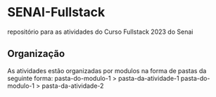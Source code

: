 # SENAI-Fullstack
repositório para as atividades do Curso Fullstack 2023 do Senai
## Organização
As atividades estão organizadas por modulos na forma de pastas da seguinte forma:
pasta-do-modulo-1 > pasta-da-atividade-1
pasta-do-modulo-1 > pasta-da-atividade-2
